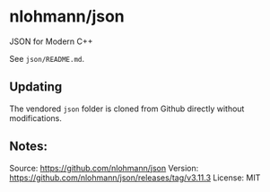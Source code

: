 # nlohmann/json

JSON for Modern C++

See `json/README.md`.

## Updating

The vendored `json` folder is cloned from Github directly without modifications.

## Notes:

Source: https://github.com/nlohmann/json
Version: https://github.com/nlohmann/json/releases/tag/v3.11.3
License: MIT
